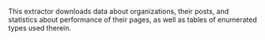 This extractor downloads data about organizations, their posts, and statistics about performance of their pages, as well as tables of enumerated types used therein.